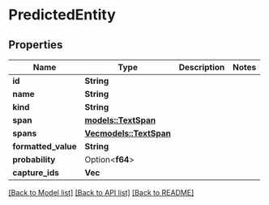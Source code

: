# PredictedEntity

## Properties

Name | Type | Description | Notes
------------ | ------------- | ------------- | -------------
**id** | **String** |  | 
**name** | **String** |  | 
**kind** | **String** |  | 
**span** | [**models::TextSpan**](TextSpan.md) |  | 
**spans** | [**Vec<models::TextSpan>**](TextSpan.md) |  | 
**formatted_value** | **String** |  | 
**probability** | Option<**f64**> |  | 
**capture_ids** | **Vec<i32>** |  | 

[[Back to Model list]](../README.md#documentation-for-models) [[Back to API list]](../README.md#documentation-for-api-endpoints) [[Back to README]](../README.md)


